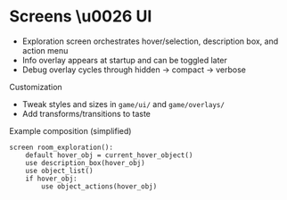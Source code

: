# Screens \u0026 UI

- Exploration screen orchestrates hover/selection, description box, and action menu
- Info overlay appears at startup and can be toggled later
- Debug overlay cycles through hidden → compact → verbose

Customization
- Tweak styles and sizes in `game/ui/` and `game/overlays/`
- Add transforms/transitions to taste

Example composition (simplified)
```renpy
screen room_exploration():
    default hover_obj = current_hover_object()
    use description_box(hover_obj)
    use object_list()
    if hover_obj:
        use object_actions(hover_obj)
```

